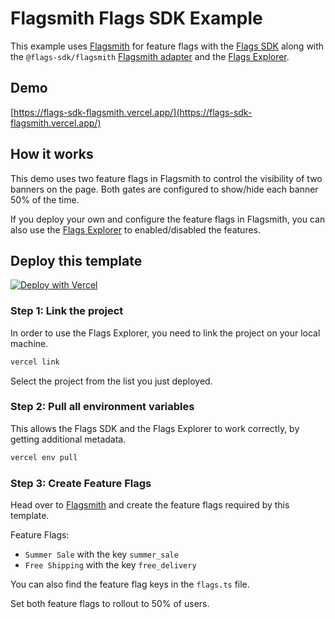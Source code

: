 # Flagsmith Flags SDK Example

This example uses [Flagsmith](https://flagsmith.com) for feature flags with the [Flags SDK](https://flags-sdk.dev) along with the `@flags-sdk/flagsmith` [Flagsmith adapter](https://flags-sdk.dev/providers/flagsmith) and the [Flags Explorer](https://vercel.com/docs/workflow-collaboration/feature-flags/using-vercel-toolbar).

## Demo

[https://flags-sdk-flagsmith.vercel.app/](https://flags-sdk-flagsmith.vercel.app/)

## How it works

This demo uses two feature flags in Flagsmith to control the visibility of two banners on the page.
Both gates are configured to show/hide each banner 50% of the time.

If you deploy your own and configure the feature flags in Flagsmith, you can also use the [Flags Explorer](https://vercel.com/docs/workflow-collaboration/feature-flags/using-vercel-toolbar) to enabled/disabled the features.

## Deploy this template

[![Deploy with Vercel](https://vercel.com/button)](https://vercel.com/new/clone?repository-url=https%3A%2F%2Fgithub.com%2Fvercel%2Fexamples%2Ftree%2Fmain%2Fflags-sdk/flagsmith&env=FLAGS_SECRET&env=FLAGSMITH_ENVIRONMENT_ID&env=FLAGSMITH_PROJECT_ID&envDescription=The+FLAGS_SECRET+will+be+used+by+the+Flags+Explorer+to+securely+overwrite+feature+flags.+Must+be+32+random+bytes%2C+base64-encoded.+Use+the+generated+value+or+set+your+own.&envLink=https%3A%2F%2Fvercel.com%2Fdocs%2Fworkflow-collaboration%2Ffeature-flags%2Fsupporting-feature-flags%23flags_secret-environment-variable&project-name=flagsmith-flags-sdk-example&repository-name=flagsmith-flags-sdk-example)

### Step 1: Link the project

In order to use the Flags Explorer, you need to link the project on your local machine.

```bash
vercel link
```

Select the project from the list you just deployed.

### Step 2: Pull all environment variables

This allows the Flags SDK and the Flags Explorer to work correctly, by getting additional metadata.

```bash
vercel env pull
```

### Step 3: Create Feature Flags

Head over to [Flagsmith](https://flagsmith.com) and create the feature flags required by this template.

Feature Flags:

- `Summer Sale` with the key `summer_sale`
- `Free Shipping` with the key `free_delivery`

You can also find the feature flag keys in the `flags.ts` file.

Set both feature flags to rollout to 50% of users.
